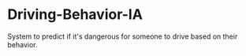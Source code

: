 # Driving-Behavior-IA
System to predict if it's dangerous for someone to drive based on their behavior.
